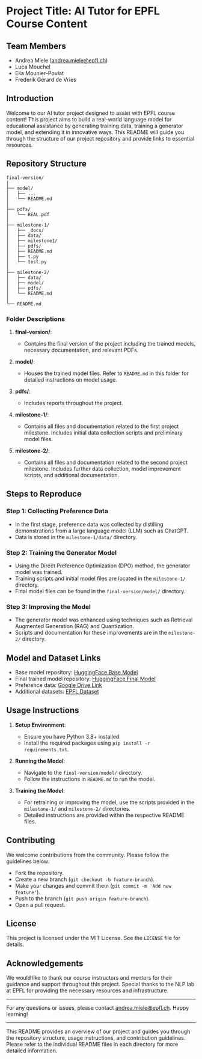 # Project Title: AI Tutor for EPFL Course Content

## Team Members
- Andrea Miele ([andrea.miele@epfl.ch](mailto:andrea.miele@epfl.ch))
- Luca Mouchel
- Elia Mounier-Poulat
- Frederik Gerard de Vries

## Introduction
Welcome to our AI tutor project designed to assist with EPFL course content! This project aims to build a real-world language model for educational assistance by generating training data, training a generator model, and extending it in innovative ways. This README will guide you through the structure of our project repository and provide links to essential resources.

## Repository Structure
```plaintext
final-version/
│
├── model/
│   ├── ...
│   └── README.md
│
├── pdfs/
│   └── REAL.pdf
│
├── milestone-1/
│   ├── _docs/
│   ├── data/
│   ├── milestone1/
│   ├── pdfs/
│   ├── README.md
│   ├── t.py
│   └── test.py
│
├── milestone-2/
│   ├── data/
│   ├── model/
│   ├── pdfs/
│   └── README.md
│
└── README.md
```

### Folder Descriptions

1. **final-version/**:
   - Contains the final version of the project including the trained models, necessary documentation, and relevant PDFs.

2. **model/**:
   - Houses the trained model files. Refer to `README.md` in this folder for detailed instructions on model usage.

3. **pdfs/**:
   - Includes reports throughout the project.

4. **milestone-1/**:
   - Contains all files and documentation related to the first project milestone. Includes initial data collection scripts and preliminary model files.

5. **milestone-2/**:
   - Contains all files and documentation related to the second project milestone. Includes further data collection, model improvement scripts, and additional documentation.

## Steps to Reproduce

### Step 1: Collecting Preference Data
- In the first stage, preference data was collected by distilling demonstrations from a large language model (LLM) such as ChatGPT.
- Data is stored in the `milestone-1/data/` directory.

### Step 2: Training the Generator Model
- Using the Direct Preference Optimization (DPO) method, the generator model was trained.
- Training scripts and initial model files are located in the `milestone-1/` directory.
- Final model files can be found in the `final-version/model/` directory.

### Step 3: Improving the Model
- The generator model was enhanced using techniques such as Retrieval Augmented Generation (RAG) and Quantization.
- Scripts and documentation for these improvements are in the `milestone-2/` directory.

## Model and Dataset Links
- Base model repository: [HuggingFace Base Model]()
- Final trained model repository: [HuggingFace Final Model]()
- Preference data: [Google Drive Link]()
- Additional datasets: [EPFL Dataset]()

## Usage Instructions
1. **Setup Environment**:
   - Ensure you have Python 3.8+ installed.
   - Install the required packages using `pip install -r requirements.txt`.

2. **Running the Model**:
   - Navigate to the `final-version/model/` directory.
   - Follow the instructions in `README.md` to run the model.

3. **Training the Model**:
   - For retraining or improving the model, use the scripts provided in the `milestone-1/` and `milestone-2/` directories.
   - Detailed instructions are provided within the respective README files.

## Contributing
We welcome contributions from the community. Please follow the guidelines below:
- Fork the repository.
- Create a new branch (`git checkout -b feature-branch`).
- Make your changes and commit them (`git commit -m 'Add new feature'`).
- Push to the branch (`git push origin feature-branch`).
- Open a pull request.

## License
This project is licensed under the MIT License. See the `LICENSE` file for details.

## Acknowledgements
We would like to thank our course instructors and mentors for their guidance and support throughout this project. Special thanks to the NLP lab at EPFL for providing the necessary resources and infrastructure.

---

For any questions or issues, please contact [andrea.miele@epfl.ch](mailto:andrea.miele@epfl.ch). Happy learning!

---

This README provides an overview of our project and guides you through the repository structure, usage instructions, and contribution guidelines. Please refer to the individual README files in each directory for more detailed information.
